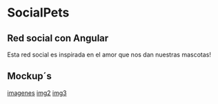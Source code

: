 # SocialPets

## Red social con Angular
Esta red social es inspirada en el amor que nos dan nuestras mascotas!

## Mockup´s
[imagenes](https://github.com/Anavzqz/cdmx-social-network-frameworks/blob/master/src/assets/20180928_120922~2.jpg)
[img2](https://github.com/Anavzqz/cdmx-social-network-frameworks/blob/master/src/assets/20180928_120931~2.jpg)
[img3](https://github.com/Anavzqz/cdmx-social-network-frameworks/blob/master/src/assets/20180928_120944~2.jpg)




